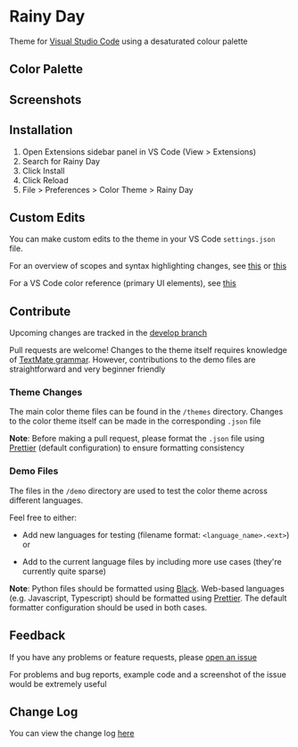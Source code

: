 # Rainy Day

Theme for [Visual Studio Code](https://code.visualstudio.com/) using a desaturated colour palette

## Color Palette

## Screenshots

## Installation

1. Open Extensions sidebar panel in VS Code (View > Extensions)
2. Search for Rainy Day
3. Click Install
4. Click Reload
5. File > Preferences > Color Theme > Rainy Day

## Custom Edits

You can make custom edits to the theme in your VS Code `settings.json` file.

For an overview of scopes and syntax highlighting changes, see [this](https://www.sublimetext.com/docs/3/scope_naming.html) or [this](https://code.visualstudio.com/docs/extensions/themes-snippets-colorizers#_textmate-theme-rules)

For a VS Code color reference (primary UI elements), see [this](https://code.visualstudio.com/docs/getstarted/theme-color-reference)

## Contribute

Upcoming changes are tracked in the [develop branch](https://github.com/sho-87/vscode-rainy-day/tree/develop)

Pull requests are welcome! Changes to the theme itself requires knowledge of [TextMate grammar](https://code.visualstudio.com/docs/extensions/themes-snippets-colorizers#_textmate-theme-rules). However, contributions to the demo files are straightforward and very beginner friendly

### Theme Changes

The main color theme files can be found in the `/themes` directory. Changes to the color theme itself can be made in the corresponding `.json` file

**Note**: Before making a pull request, please format the `.json` file using [Prettier](https://github.com/prettier/prettier) (default configuration) to ensure formatting consistency

### Demo Files

The files in the `/demo` directory are used to test the color theme across different languages.

Feel free to either:

- Add new languages for testing (filename format: `<language_name>.<ext>`) or

- Add to the current language files by including more use cases (they're currently quite sparse)

**Note**: Python files should be formatted using [Black](https://github.com/ambv/black). Web-based languages (e.g. Javascript, Typescript) should be formatted using [Prettier](https://github.com/prettier/prettier). The default formatter configuration should be used in both cases.

## Feedback

If you have any problems or feature requests, please [open an issue](https://github.com/sho-87/vscode-rainy-day/issues/new)

For problems and bug reports, example code and a screenshot of the issue would be extremely useful

## Change Log

You can view the change log [here](CHANGELOG.md)
